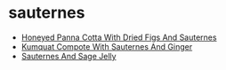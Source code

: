 # sauternes

 * [Honeyed Panna Cotta With Dried Figs And Sauternes](../index/h/honeyed-panna-cotta-with-dried-figs-and-sauternes-104606.json)
 * [Kumquat Compote With Sauternes And Ginger](../index/k/kumquat-compote-with-sauternes-and-ginger-2667.json)
 * [Sauternes And Sage Jelly](../index/s/sauternes-and-sage-jelly-233575.json)
